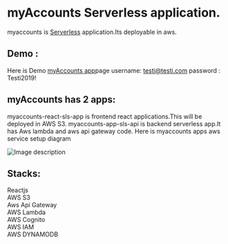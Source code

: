 # myAccounts Serverless application. 
myaccounts is [Serverless](https://en.wikipedia.org/wiki/Serverless_computing) application.Its deployable in aws.

## Demo :
Here is Demo [myAccounts app](http://myaccounts-sls-dns.s3-website-eu-west-1.amazonaws.com/login)page 
username: testi@testi.com password : Testi2019!


## myAccounts has 2 apps:
myaccounts-react-sls-app is frontend react applications.This will be deployed in AWS S3. 
myaccounts-app-sls-api is backend serverless app.It has Aws lambda and aws api gateway code. Here is myaccounts apps aws service setup diagram

![Image description](myaccounts-serverless-application/sls.jpeg)

## Stacks:
Reactjs\
AWS S3\
Aws Api Gateway\
AWS Lambda\
AWS Cognito\
AWS IAM\
AWS DYNAMODB




